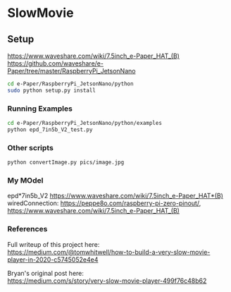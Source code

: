 # SlowMovie

## Setup

https://www.waveshare.com/wiki/7.5inch_e-Paper_HAT_(B)
https://github.com/waveshare/e-Paper/tree/master/RaspberryPi_JetsonNano

```bash
cd e-Paper/RaspberryPi_JetsonNano/python
sudo python setup.py install
```

### Running Examples

```bash
cd e-Paper/RaspberryPi_JetsonNano/python/examples
python epd_7in5b_V2_test.py
```

### Other scripts

```bash
python convertImage.py pics/image.jpg
```

### My MOdel

epd*7in5b_V2
https://www.waveshare.com/wiki/7.5inch_e-Paper_HAT*(B)
wiredConnection: https://peppe8o.com/raspberry-pi-zero-pinout/, https://www.waveshare.com/wiki/7.5inch_e-Paper_HAT_(B)

### References

Full writeup of this project here:  
https://medium.com/@tomwhitwell/how-to-build-a-very-slow-movie-player-in-2020-c5745052e4e4

Bryan's original post here:  
https://medium.com/s/story/very-slow-movie-player-499f76c48b62
